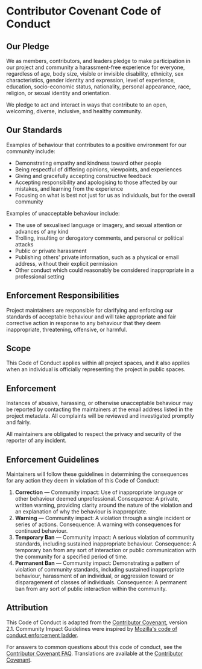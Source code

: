 # Contributor Covenant Code of Conduct

## Our Pledge

We as members, contributors, and leaders pledge to make participation in our project and community a harassment-free experience for everyone, regardless of age, body size, visible or invisible disability, ethnicity, sex characteristics, gender identity and expression, level of experience, education, socio-economic status, nationality, personal appearance, race, religion, or sexual identity and orientation.

We pledge to act and interact in ways that contribute to an open, welcoming, diverse, inclusive, and healthy community.

## Our Standards

Examples of behaviour that contributes to a positive environment for our community include:
- Demonstrating empathy and kindness toward other people
- Being respectful of differing opinions, viewpoints, and experiences
- Giving and gracefully accepting constructive feedback
- Accepting responsibility and apologising to those affected by our mistakes, and learning from the experience
- Focusing on what is best not just for us as individuals, but for the overall community

Examples of unacceptable behaviour include:
- The use of sexualised language or imagery, and sexual attention or advances of any kind
- Trolling, insulting or derogatory comments, and personal or political attacks
- Public or private harassment
- Publishing others' private information, such as a physical or email address, without their explicit permission
- Other conduct which could reasonably be considered inappropriate in a professional setting

## Enforcement Responsibilities

Project maintainers are responsible for clarifying and enforcing our standards of acceptable behaviour and will take appropriate and fair corrective action in response to any behaviour that they deem inappropriate, threatening, offensive, or harmful.

## Scope

This Code of Conduct applies within all project spaces, and it also applies when an individual is officially representing the project in public spaces.

## Enforcement

Instances of abusive, harassing, or otherwise unacceptable behaviour may be reported by contacting the maintainers at the email address listed in the project metadata. All complaints will be reviewed and investigated promptly and fairly.

All maintainers are obligated to respect the privacy and security of the reporter of any incident.

## Enforcement Guidelines

Maintainers will follow these guidelines in determining the consequences for any action they deem in violation of this Code of Conduct:

1. **Correction** — Community impact: Use of inappropriate language or other behaviour deemed unprofessional. Consequence: A private, written warning, providing clarity around the nature of the violation and an explanation of why the behaviour is inappropriate.
2. **Warning** — Community impact: A violation through a single incident or series of actions. Consequence: A warning with consequences for continued behaviour.
3. **Temporary Ban** — Community impact: A serious violation of community standards, including sustained inappropriate behaviour. Consequence: A temporary ban from any sort of interaction or public communication with the community for a specified period of time.
4. **Permanent Ban** — Community impact: Demonstrating a pattern of violation of community standards, including sustained inappropriate behaviour, harassment of an individual, or aggression toward or disparagement of classes of individuals. Consequence: A permanent ban from any sort of public interaction within the community.

## Attribution

This Code of Conduct is adapted from the [Contributor Covenant](https://www.contributor-covenant.org/), version 2.1. Community Impact Guidelines were inspired by [Mozilla's code of conduct enforcement ladder](https://github.com/mozilla/diversity).

For answers to common questions about this code of conduct, see the [Contributor Covenant FAQ](https://www.contributor-covenant.org/faq). Translations are available at the [Contributor Covenant](https://www.contributor-covenant.org/translations).
